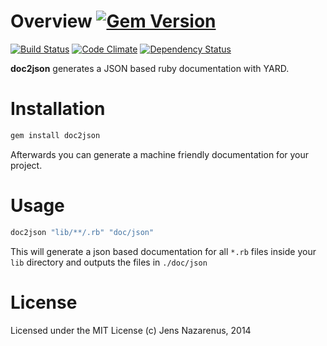 Overview [![Gem Version](https://badge.fury.io/rb/doc2json.svg)](http://badge.fury.io/rb/doc2json)
========
[![Build Status](https://travis-ci.org/jens-na/doc2json.svg?branch=master)](https://travis-ci.org/jens-na/doc2json) 
[![Code Climate](https://codeclimate.com/github/jens-na/doc2json.png)](https://codeclimate.com/github/jens-na/doc2json) [![Dependency Status](https://gemnasium.com/jens-na/doc2json.svg)](https://gemnasium.com/jens-na/doc2json)

**doc2json** generates a JSON based ruby documentation with YARD. 

Installation
============

```bash
gem install doc2json
```

Afterwards you can generate a machine friendly documentation for
your project.

Usage
=====

```bash
doc2json "lib/**/.rb" "doc/json"
```
This will generate a json based documentation for all `*.rb` files inside
your `lib` directory and outputs the files in `./doc/json`

License
=======
Licensed under the MIT License
(c) Jens Nazarenus, 2014
